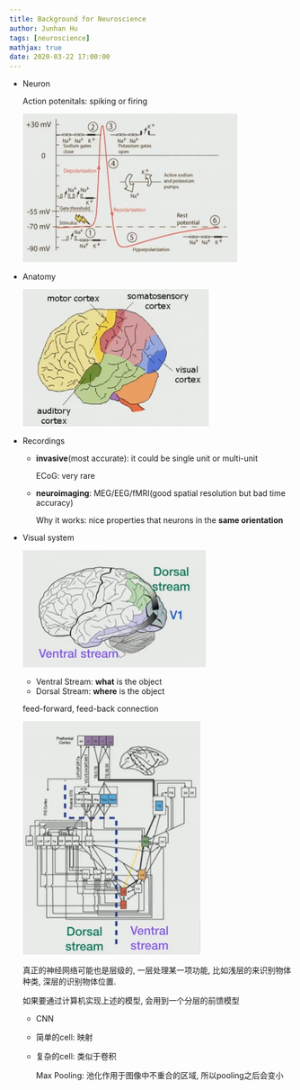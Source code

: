 ```yaml
---
title: Background for Neuroscience
author: Junhan Hu
tags: [neuroscience]
mathjax: true
date: 2020-03-22 17:00:00
---
```


* Neuron 

  Action potenitals: spiking or firing

  ![image-20200322163123664](https://raw.githubusercontent.com/hujunhan/cloudimage/master/img/20200328184546.png)

* Anatomy

  ![image-20200322163256644](https://raw.githubusercontent.com/hujunhan/cloudimage/master/img/20200328184555.png)

* Recordings

  * **invasive**(most accurate): it could be single unit or multi-unit

    ECoG: very rare

  * **neuroimaging**: MEG/EEG/fMRI(good spatial resolution but bad time accuracy)

    Why it works: nice properties that neurons in the **same orientation**


<!-- more -->

* Visual system

  ![image-20200322164400363](https://raw.githubusercontent.com/hujunhan/cloudimage/master/img/20200328184603.png)

  * Ventral Stream: **what** is the object
  * Dorsal Stream: **where** is the object

  feed-forward, feed-back connection

  ![image-20200322164604869](https://raw.githubusercontent.com/hujunhan/cloudimage/master/img/20200328184610.png)

  真正的神经网络可能也是层级的, 一层处理某一项功能, 比如浅层的来识别物体种类, 深层的识别物体位置.

  如果要通过计算机实现上述的模型, 会用到一个分层的前馈模型

  * CNN

  * 简单的cell: 映射

  * 复杂的cell: 类似于卷积

    Max Pooling: 池化作用于图像中不重合的区域, 所以pooling之后会变小